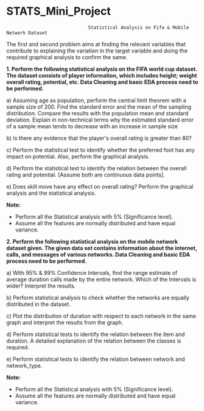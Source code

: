 # STATS_Mini_Project
                                  Statistical Analysis on Fifa & Mobile Network Dataset

The first and second problem aims at finding the relevant variables that contribute to explaining the variation in the target variable and doing the required graphical analysis to confirm the same.

**1. Perform the following statistical analysis on the FIFA world cup dataset. The dataset consists of player information, which includes height; weight overall rating, potential, etc. Data Cleaning and basic EDA process need to be performed.** 

a)	Assuming age as population, perform the central limit theorem with a sample size of 200. Find the standard error and the mean of the sampling distribution. Compare the results with the population mean and standard deviation. Explain in non-technical terms why the estimated standard error of a sample mean tends to decrease with an increase in sample size

b)	Is there any evidence that the player's overall rating is greater than 80?

c)	Perform the statistical test to identify whether the preferred foot has any impact on potential. Also, perform the graphical analysis.

d)	Perform the statistical test to identify the relation between the overall rating and potential. [Assume both are continuous data points].

e)	Does skill move have any effect on overall rating? Perform the graphical analysis and the statistical analysis.

**Note:**
* Perform all the Statistical analysis with 5% (Significance level).
* Assume all the features are normally distributed and have equal variance.


**2. Perform the following statistical analysis on the mobile network dataset given. The given data set contains information about the internet, calls, and messages of various networks. Data Cleaning and basic EDA process need to be performed.**

a) With 95% & 99% Confidence Intervals, find the range estimate of average duration calls made by the entire network. Which of the Intervals is wider? Interpret the results.

b) Perform statistical analysis to check whether the networks are equally distributed in the dataset.

c) Plot the distribution of duration with respect to each network in the same graph and interpret the results from the graph.

d)	Perform statistical tests to identify the relation between the item and duration. A detailed explanation of the relation between the classes is required.

e)	Perform statistical tests to identify the relation between network and network_type. 

**Note:**
* Perform all the Statistical analysis with 5% (Significance level).
* Assume all the features are normally distributed and have equal variance.
